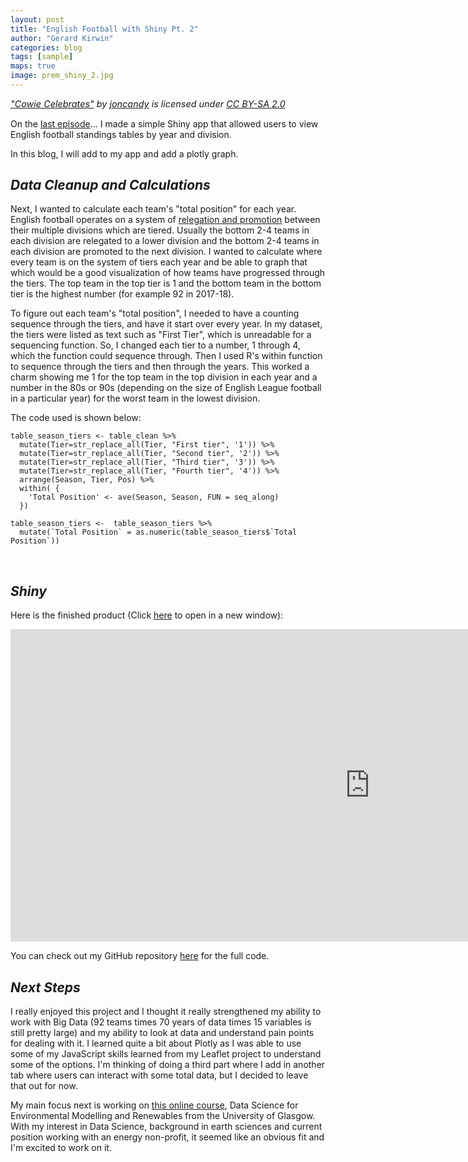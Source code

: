 ```yaml
---
layout: post
title: "English Football with Shiny Pt. 2"
author: "Gerard Kirwin"
categories: blog
tags: [sample]
maps: true
image: prem_shiny_2.jpg
---
```


<p style="font-size: 0.9rem;font-style: italic;"><a href="https://www.flickr.com/photos/37195744@N03/6074270007">"Cowie Celebrates"</a><span> by <a 
href="https://www.flickr.com/photos/37195744@N03">joncandy</a></span> is licensed under <a href="https://creativecommons.org/licenses/by-sa/2.0/?ref=ccsearch&atype=html" style="margin-right: 5px;">CC BY-SA 2.0</a></p>

On the [last episode](https://www.gerardrobertkirwin.com/blog/2019/12/30/english-football-with-shiny-pt-1)...
I made a simple Shiny app that allowed users to view English football standings tables by year and division.
<br>

In this blog, I will add to my app and add a plotly graph.
<br>

*Data Cleanup and Calculations*
----------

Next, I wanted to calculate each team's "total position" for each year. 
English football operates on a system of [relegation and promotion](https://en.wikipedia.org/wiki/Promotion_and_relegation) between their multiple divisions which are tiered. 
Usually the bottom 2-4 teams in each division are relegated to a lower division and the bottom 2-4 teams in each division are promoted to the next division. 
I wanted to calculate where every team is on the system of tiers each year and be able to graph that which would be a good visualization of how teams have progressed through the tiers. 
The top team in the top tier is 1 and the bottom team in the bottom tier is the highest number (for example 92 in 2017-18).
<br>

To figure out each team's "total position", I needed to have a counting sequence through the tiers, and have it start over every year. 
In my dataset, the tiers were listed as text such as "First Tier", which is unreadable for a sequencing function. So, I changed each tier to a number, 1 through 4, which the function could sequence through. 
Then I used R's within function to sequence through the tiers and then through the years. This worked a charm showing me 1 for the top team in the top division in each year and a number in the 80s or 90s (depending on the size of English League football in a particular year) for the worst team in the lowest division.
<br>

The code used is shown below:

    table_season_tiers <- table_clean %>% 
      mutate(Tier=str_replace_all(Tier, "First tier", '1')) %>% 
      mutate(Tier=str_replace_all(Tier, "Second tier", '2')) %>% 
      mutate(Tier=str_replace_all(Tier, "Third tier", '3')) %>% 
      mutate(Tier=str_replace_all(Tier, "Fourth tier", '4')) %>% 
      arrange(Season, Tier, Pos) %>% 
      within( {
        'Total Position' <- ave(Season, Season, FUN = seq_along)
      })  

    table_season_tiers <-  table_season_tiers %>% 
      mutate(`Total Position` = as.numeric(table_season_tiers$`Total Position`))
<br>


*Shiny*
-----------

Here is the finished product (Click [here](https://gerardrobertkirwin.shinyapps.io/EnglishFootball/) to open in a new window):
<iframe src="https://gerardrobertkirwin.shinyapps.io/EnglishFootball/" style="border:none;width:1150px;height:500px;display:block"></iframe>

You can check out my GitHub repository [here](https://github.com/gerardrobertkirwin/Shiny-English-Football-Table) for the full code.


*Next Steps*
-----------

I really enjoyed this project and I thought it really strengthened my ability to work with Big Data (92 teams times 70 years of data times 15 variables is still pretty large) and my ability to look at data and understand pain points for dealing with it.
I learned quite a bit about Plotly as I was able to use some of my JavaScript skills learned from my Leaflet project to understand some of the options.
I'm thinking of doing a third part where I add in another tab where users can interact with some total data, but I decided to leave that out for now.
<br>

My main focus next is working on [this online course](https://www.futurelearn.com/courses/data-science-environmental-modelling), Data Science for Environmental Modelling and Renewables from the University of Glasgow. 
With my interest in Data Science, background in earth sciences and current position working with an energy non-profit, it seemed like an obvious fit and I'm excited to work on it.
